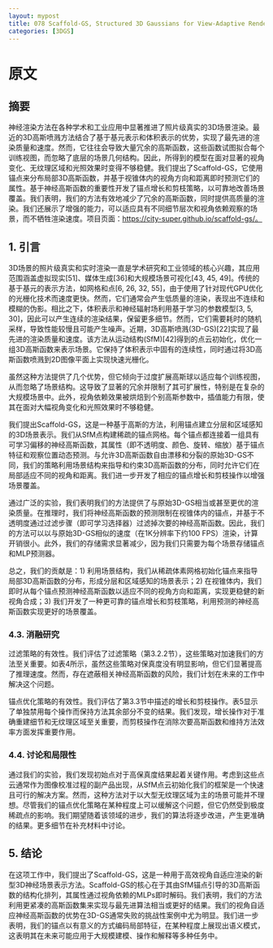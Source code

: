 ```yaml
---
layout: mypost
title: 078 Scaffold-GS, Structured 3D Gaussians for View-Adaptive Rendering
categories: [3DGS]
---
```






# 原文

## 摘要

神经渲染方法在各种学术和工业应用中显著推进了照片级真实的3D场景渲染。最近的3D高斯喷溅方法结合了基于基元表示和体积表示的优势，实现了最先进的渲染质量和速度。然而，它往往会导致大量冗余的高斯函数，这些函数试图拟合每个训练视图，而忽略了底层的场景几何结构。因此，所得到的模型在面对显著的视角变化、无纹理区域和光照效果时变得不够稳健。我们提出了Scaffold-GS，它使用锚点来分布局部3D高斯函数，并基于视锥体内的视角方向和距离即时预测它们的属性。基于神经高斯函数的重要性开发了锚点增长和剪枝策略，以可靠地改善场景覆盖。我们表明，我们的方法有效地减少了冗余的高斯函数，同时提供高质量的渲染。我们还展示了增强的能力，可以适应具有不同细节层次和视角依赖观察的场景，而不牺牲渲染速度。项目页面：https://city-super.github.io/scaffold-gs/。






## 1. 引言

3D场景的照片级真实和实时渲染一直是学术研究和工业领域的核心兴趣，其应用范围涵盖虚拟现实[51]、媒体生成[36]和大规模场景可视化[43, 45, 49]。传统的基于基元的表示方法，如网格和点[6, 26, 32, 55]，由于使用了针对现代GPU优化的光栅化技术而速度更快。然而，它们通常会产生低质量的渲染，表现出不连续和模糊的伪影。相比之下，体积表示和神经辐射场利用基于学习的参数模型[3, 5, 30]，因此可以产生连续的渲染结果，保留更多细节。然而，它们需要耗时的随机采样，导致性能较慢且可能产生噪声。近期，3D高斯喷溅(3D-GS)[22]实现了最先进的渲染质量和速度。该方法从运动结构(SfM)[42]得到的点云初始化，优化一组3D高斯函数来表示场景。它保持了体积表示中固有的连续性，同时通过将3D高斯函数喷溅到2D图像平面上实现快速光栅化。

虽然这种方法提供了几个优势，但它倾向于过度扩展高斯球以适应每个训练视图，从而忽略了场景结构。这导致了显著的冗余并限制了其可扩展性，特别是在复杂的大规模场景中。此外，视角依赖效果被烘焙到个别高斯参数中，插值能力有限，使其在面对大幅视角变化和光照效果时不够稳健。

我们提出Scaffold-GS，这是一种基于高斯的方法，利用锚点建立分层和区域感知的3D场景表示。我们从SfM点构建稀疏的锚点网格。每个锚点都连接着一组具有可学习偏移的神经高斯函数，其属性（即不透明度、颜色、旋转、缩放）基于锚点特征和观察位置动态预测。与允许3D高斯函数自由漂移和分裂的原始3D-GS不同，我们的策略利用场景结构来指导和约束3D高斯函数的分布，同时允许它们在局部适应不同的视角和距离。我们进一步开发了相应的锚点增长和剪枝操作以增强场景覆盖。

通过广泛的实验，我们表明我们的方法提供了与原始3D-GS相当或甚至更优的渲染质量。在推理时，我们将神经高斯函数的预测限制在视锥体内的锚点，并基于不透明度通过过滤步骤（即可学习选择器）过滤掉次要的神经高斯函数。因此，我们的方法可以以与原始3D-GS相似的速度（在1K分辨率下约100 FPS）渲染，计算开销很小。此外，我们的存储需求显著减少，因为我们只需要为每个场景存储锚点和MLP预测器。

总之，我们的贡献是：1) 利用场景结构，我们从稀疏体素网格初始化锚点来指导局部3D高斯函数的分布，形成分层和区域感知的场景表示；2) 在视锥体内，我们即时从每个锚点预测神经高斯函数以适应不同的视角方向和距离，实现更稳健的新视角合成；3) 我们开发了一种更可靠的锚点增长和剪枝策略，利用预测的神经高斯函数实现更好的场景覆盖。






### 4.3. 消融研究

过滤策略的有效性。我们评估了过滤策略（第3.2.2节），这些策略对加速我们的方法至关重要。如表4所示，虽然这些策略对保真度没有明显影响，但它们显著提高了推理速度。然而，存在遮蔽相关神经高斯函数的风险，我们计划在未来的工作中解决这个问题。

锚点优化策略的有效性。我们评估了第3.3节中描述的增长和剪枝操作。表5显示了单独禁用每个操作而保持方法其余部分不变的结果。我们发现，增长操作对于准确重建细节和无纹理区域至关重要，而剪枝操作在消除次要高斯函数和维持方法效率方面发挥重要作用。

### 4.4. 讨论和局限性

通过我们的实验，我们发现初始点对于高保真度结果起着关键作用。考虑到这些点云通常作为图像校准过程的副产品出现，从SfM点云初始化我们的框架是一个快速且可行的解决方案。然而，这种方法对于以大型无纹理区域为主的场景可能并不理想。尽管我们的锚点优化策略在某种程度上可以缓解这个问题，但它仍然受到极度稀疏点的影响。我们期望随着该领域的进步，我们的算法将逐步改进，产生更准确的结果。更多细节在补充材料中讨论。

## 5. 结论

在这项工作中，我们提出了Scaffold-GS，这是一种用于高效视角自适应渲染的新型3D神经场景表示方法。Scaffold-GS的核心在于其由SfM锚点引导的3D高斯函数的结构化排列，其属性通过视角依赖的MLPs即时解码。我们表明，我们的方法利用更紧凑的高斯函数集来实现与最先进算法相当或更好的结果。我们的视角自适应神经高斯函数的优势在3D-GS通常失败的挑战性案例中尤为明显。我们进一步表明，我们的锚点以有意义的方式编码局部特征，在某种程度上展现出语义模式，这表明其在未来可能应用于大规模建模、操作和解释等多种任务中。
